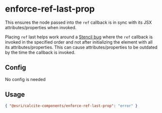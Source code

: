 # enforce-ref-last-prop

This ensures the node passed into the `ref` callback is in sync with its JSX attributes/properties when invoked.

Placing `ref` last helps work around a [Stencil bug](https://github.com/ionic-team/stencil/issues/4074) where the `ref` callback is invoked in the specified order and not after initializing the element with all its attributes/properties. This can cause attributes/properties to be outdated by the time the callback is invoked.

## Config

No config is needed

## Usage

```json
{ "@esri/calcite-components/enforce-ref-last-prop": "error" }
```
